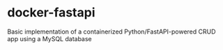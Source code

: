 # docker-fastapi
Basic implementation of a containerized Python/FastAPI-powered CRUD app using a MySQL database
